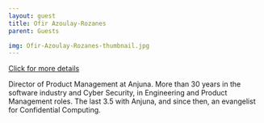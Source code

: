 ```yaml
---
layout: guest
title: Ofir Azoulay-Rozanes
parent: Guests

img: Ofir-Azoulay-Rozanes-thumbnail.jpg
---
```




<div class="badge-base LI-profile-badge" data-locale="en_US" data-size="medium" data-theme="light" data-type="VERTICAL" data-vanity="ofir-azoulay-rozanes" data-version="v1"><a class="badge-base__link LI-simple-link" href="https://www.linkedin.com/in/ofir-azoulay-rozanes?trk=profile-badge">Click for more details</a></div>


Director of Product Management at Anjuna.
More than 30 years in the software industry and Cyber Security, in Engineering and Product Management roles.
The last 3.5 with Anjuna, and since then, an evangelist for Confidential Computing.
